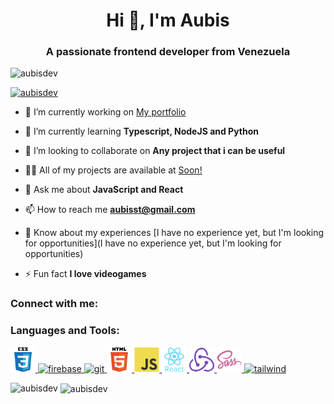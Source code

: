 <h1 align="center">Hi 👋, I'm Aubis</h1>
<h3 align="center">A passionate frontend developer from Venezuela</h3>

<p align="left"> <img src="https://komarev.com/ghpvc/?username=aubisdev&label=Profile%20views&color=0e75b6&style=flat" alt="aubisdev" /> </p>

<p align="left"> <a href="https://github.com/ryo-ma/github-profile-trophy"><img src="https://github-profile-trophy.vercel.app/?username=aubisdev" alt="aubisdev" /></a> </p>

- 🔭 I’m currently working on [My portfolio](Soon!)

- 🌱 I’m currently learning **Typescript, NodeJS and Python**

- 👯 I’m looking to collaborate on **Any project that i can be useful**

- 👨‍💻 All of my projects are available at [Soon!](Soon!)

- 💬 Ask me about **JavaScript and React**

- 📫 How to reach me **aubisst@gmail.com**

- 📄 Know about my experiences [I have no experience yet, but I'm looking for opportunities](I have no experience yet, but I'm looking for opportunities)

- ⚡ Fun fact **I love videogames**

<h3 align="left">Connect with me:</h3>
<p align="left">
</p>

<h3 align="left">Languages and Tools:</h3>
<p align="left"> <a href="https://www.w3schools.com/css/" target="_blank" rel="noreferrer"> <img src="https://raw.githubusercontent.com/devicons/devicon/master/icons/css3/css3-original-wordmark.svg" alt="css3" width="40" height="40"/> </a> <a href="https://firebase.google.com/" target="_blank" rel="noreferrer"> <img src="https://www.vectorlogo.zone/logos/firebase/firebase-icon.svg" alt="firebase" width="40" height="40"/> </a> <a href="https://git-scm.com/" target="_blank" rel="noreferrer"> <img src="https://www.vectorlogo.zone/logos/git-scm/git-scm-icon.svg" alt="git" width="40" height="40"/> </a> <a href="https://www.w3.org/html/" target="_blank" rel="noreferrer"> <img src="https://raw.githubusercontent.com/devicons/devicon/master/icons/html5/html5-original-wordmark.svg" alt="html5" width="40" height="40"/> </a> <a href="https://developer.mozilla.org/en-US/docs/Web/JavaScript" target="_blank" rel="noreferrer"> <img src="https://raw.githubusercontent.com/devicons/devicon/master/icons/javascript/javascript-original.svg" alt="javascript" width="40" height="40"/> </a> <a href="https://reactjs.org/" target="_blank" rel="noreferrer"> <img src="https://raw.githubusercontent.com/devicons/devicon/master/icons/react/react-original-wordmark.svg" alt="react" width="40" height="40"/> </a> <a href="https://redux.js.org" target="_blank" rel="noreferrer"> <img src="https://raw.githubusercontent.com/devicons/devicon/master/icons/redux/redux-original.svg" alt="redux" width="40" height="40"/> </a> <a href="https://sass-lang.com" target="_blank" rel="noreferrer"> <img src="https://raw.githubusercontent.com/devicons/devicon/master/icons/sass/sass-original.svg" alt="sass" width="40" height="40"/> </a> <a href="https://tailwindcss.com/" target="_blank" rel="noreferrer"> <img src="https://www.vectorlogo.zone/logos/tailwindcss/tailwindcss-icon.svg" alt="tailwind" width="40" height="40"/> </a> </p>

<p><img align="left" src="https://github-readme-stats.vercel.app/api/top-langs?username=aubisdev&show_icons=true&locale=en&layout=compact" alt="aubisdev" /></p>

<p>&nbsp;<img align="center" src="https://github-readme-stats.vercel.app/api?username=aubisdev&show_icons=true&locale=en" alt="aubisdev" /></p>
